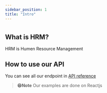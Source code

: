 ```yaml
---
sidebar_position: 1
title: "Intro"
---
```


# 

## What is HRM?

HRM is Humen Resource Management 

## How to use our API
You can see all our endpoint in [API reference](/docs/api)


> **😆Note**
> Our examples are done on Reactjs


